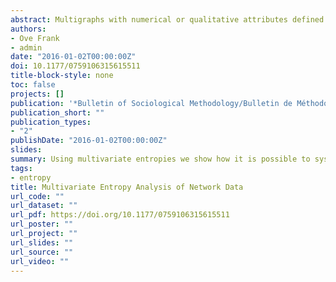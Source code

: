 ```yaml
---
abstract: Multigraphs with numerical or qualitative attributes defined on vertices and edges can benefit from systematic methods based on multivariate entropies for describing and analysing the interdependencies that are present between vertex and edge attributes. This is here illustrated by application of these tools to a subset of data on the social relations among Renaissance Florentine families collected by John Padgett. Using multivariate entropies we show how it is possible to systematically check for tendencies in data that can be described as independencies or conditional independencies, or as dependencies allowing certain combinations of variables to predict other variables. We also show how different structural models can be tested by divergence measures obtained from the multivariate entropies.
authors:
- Ove Frank
- admin
date: "2016-01-02T00:00:00Z"
doi: 10.1177/0759106315615511
title-block-style: none
toc: false
projects: []
publication: '*Bulletin of Sociological Methodology/Bulletin de Méthodologie Sociologique* 120(1), 45-63'
publication_short: ""
publication_types:
- "2"
publishDate: "2016-01-02T00:00:00Z"
slides:
summary: Using multivariate entropies we show how it is possible to systematically check for tendencies in data that can be described as independencies or conditional independencies, or as dependencies allowing certain combinations of variables to predict other variables.
tags:
- entropy
title: Multivariate Entropy Analysis of Network Data
url_code: ""
url_dataset: ""
url_pdf: https://doi.org/10.1177/0759106315615511
url_poster: ""
url_project: ""
url_slides: ""
url_source: ""
url_video: ""
---
```


